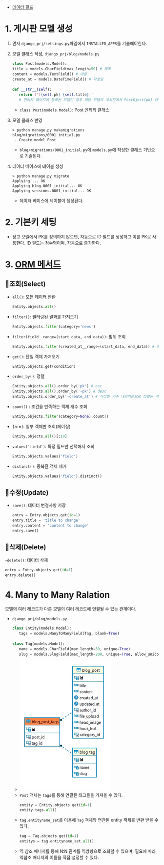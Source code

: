 - [데이터 필드](https://docs.djangoproject.com/ko/4.2/ref/models/fields/#field-types)

# 1. 게시판 모델 생성
1. 먼저 `django_prj/settings.py`파일에서 `INSTALLED_APPS`를 기술해야한다.
1. 모델 클래스 작성, `django_prj/blog/models.py`
   ```py
   class Post(models.Model):
   title = models.CharField(max_length=50) # 제목
   content = models.TextField() # 내용
   create_at = models.DateTimeField() # 작성일

   def __str__(self):
      return f'[{self.pk} {self.title}]'
      # 관리자 페이지에 등록된 모델인 경우 해당 모델의 게시판에서 PostOject(pk) 대신 반환값으로 보여지게 된다.
   ```
   - `class Post(models.Model)`: Post 엔티티 클래스

1. 모델 클래스 반영
   ```console
   > python manage.py makemigrations
   blog/migrations/0001_initial.py
    - Create model Post
   ```
   - `blog/migrations/0001_initial.py`에 `models.py`에 작성한 클래스 기반으로 기술된다.

1. 데이터 베이스에 테이블 생성
   ```console
   > python manage.py migrate
   Applying ... OK
   Applying blog.0001_initial... OK
   Applying sessions.0001_initial... OK
   ```
   - 데이터 베이스에 테이블이 생성된다.

# 2. 기본키 세팅
- 장고 모델에서 PK를 정의하지 않으면, 자동으로 ID 필드를 생성하고 이를 PK로 사용한다. ID 필드는 정수형이며, 자동으로 증가한다.

# 3. [ORM 메서드](https://docs.djangoproject.com/ko/4.2/topics/db/queries/)

## 📌조회(Select)
- `all()`: 모든 데이터 반환
   ```py
   Entity.objects.all()
   ```
- `filter()`: 필터링된 결과를 가져오기
   ```py
   Entity.objects.filter(category='news')
   ```
- `filter(field__range=(start_data, end_data))`: 범위 조회
   ```py
   Entity.objects.filter(created_at__range=(start_data, end_data)) # 특정 기간 동안 객체 조회
   ```
- `get()`: 단일 객체 가져오기
   ```py
   Entity.objects.get(condition)
   ```
- `order_by()`: 정렬
   ```py
   Entity.objects.all().order_by('pk') # asc
   Entity.objects.all().order_by('-pk') # desc
   Entity.objects.order_by('-create_at') # 작성일 기준 내림차순으로 정렬된 객체 조회
   ```
- `count()` : 조건을 만족하는 객체 개수 조회
   ```py
   Entity.objects.filter(category=None).count()
   ```
- `[n:m]`: 일부 객체만 조회(페이징)
   ```py
   Entity.objects.all()[:10]
   ```
- `values('field')`: 특정 필드만 선택해서 조회
   ```py
   Entity.objects.values('field')
   ```
- `distinct()`: 중복된 객체 제거
   ```py
   Entity.objects.values('field').distinct()
   ```

## 📌수정(Update)
- `save()`: 데이터 변경사항 저장
   ```py
   entry = Entry.objects.get(id=1)
   entry.title = 'title to change'
   entry.content = 'content to change'
   entry.save()
   ```

## 📌삭제(Delete)
-`delete()`: 데이터 삭제
   ```py
   entry = Entry.objects.get(id=1)
   entry.delete()
   ```

# 4. Many to Many Ralation
모델의 여러 레코드가 다른 모델의 여러 레코드에 연결될 수 있는 관계이다.
- `django_prj/blog/models.py`
   ```py
   class Entity(models.Model):
      tags = models.ManyToManyField(Tag, blank=True)

   class Tag(models.Model):
      name = models.CharField(max_length=50, unique=True)
      slug = models.SlugField(max_length=200, unique=True, allow_unicode=True)
   ```
   - ![](img/manytomany.jpg)
   - `Post` 객체는 `tags`를 통해 연결된 태그들을 가져올 수 있다.
      ```py
      entity = Entity.objects.get(id=1)
      entity.tags.all()
      ```
   - `tag.entityname_set`를 이용해 `Tag` 객체와 연관된 entity 객체를 반환 받을 수 있다.
      ```py
      tag = Tag.objects.get(id=1)
      entitys = tag.entityname_set.all()
      ```
   - 역 참조 매니저를 통해 N:N 관계를 역방향으로 조회할 수 있으며, 필요에 따라 역참조 매니저의 이름을 직접 설정할 수 있다.